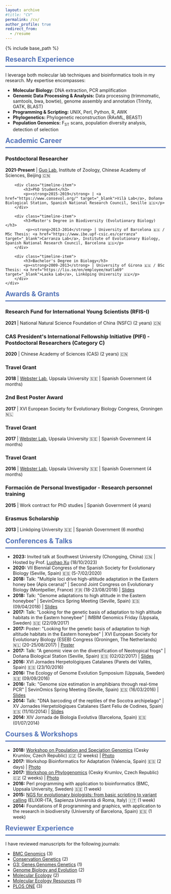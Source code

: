 ```yaml
---
layout: archive
#title: "CV"
permalink: /cv/
author_profile: true
redirect_from:
  - /resume
---
```


{% include base_path %}

<div class="section-card">
  <h2 style="color: #5474B8; border-bottom: 3px solid #5474B8; padding-bottom: 0.5rem; margin-top: 0.5rem;"><i class="fas fa-dna"></i> Research Experience</h2>
    <p>I leverage both molecular lab techniques and bioinformatics tools in my research. My expertise encompasses:</p>
    <ul>
        <li><strong>Molecular Biology:</strong> DNA extraction, PCR amplification</li>
        <li><strong>Genomic Data Processing & Analysis:</strong>  Data processing (trimmomatic, samtools, bwa, bowtie), genome assembly and annotation (Trinity, GATK, BLAST)</li>
        <li><strong>Programming & Scripting:</strong> UNIX, Perl, Python, R, AWK</li>
        <li><strong>Phylogenetics:</strong> Phylogenetic reconstruction (RAxML, BEAST)</li>
        <li><strong>Population Genomics:</strong>  F<sub>ST</sub> scans, population diversity analysis, detection of selection</li>
    </ul>
</div>

<div class="section-card">
    <h2 style="color: #5474B8; border-bottom: 3px solid #5474B8; padding-bottom: 0.5rem; margin-top: 0.5rem;"><i class="fas fa-briefcase"></i> Academic Career</h2>
    <div class="timeline">
        <div class="timeline-item">
            <h3>Postdoctoral Researcher</h3>
            <p><strong>2021-Present</strong> | <a href="https://guolaboratory.com/" target="_blank">Guo Lab</a>, Institute of Zoology, Chinese Academy of Sciences, Beijing 🇨🇳</p>
        </div>

        <div class="timeline-item">
            <h3>PhD Student</h3>
            <p><strong>2015-2019</strong> | <a href="https://www.consevol.org/" target="_blank">Vilà Lab</a>, Doñana Biological Station, Spanish National Research Council, Seville 🇪🇸</p>
        </div>

        <div class="timeline-item">
            <h3>Master's Degree in Biodiversity (Evolutionary Biology)</h3>
             <p><strong>2013-2014</strong> | University of Barcelona 🇪🇸 / MSc Thesis: <a href="https://www.ibe.upf-csic.es/carranza" target="_blank">Carranza Lab</a>, Institute of Evolutionary Biology, Spanish National Research Council, Barcelona 🇪🇸</p>
        </div>

        <div class="timeline-item">
            <h3>Bachelor's Degree in Biology</h3>
            <p><strong>2009-2013</strong> | University of Girona 🇪🇸 / BSc Thesis: <a href="https://liu.se/en/employee/matla69" target="_blank">Laska Lab</a>, Linköping University 🇸🇪</p>
        </div>
    </div>
</div>

<div class="section-card">
  <h2 style="color: #5474B8; border-bottom: 3px solid #5474B8; padding-bottom: 0.5rem; margin-top: 0.5rem;"><i class="fas fa-award"></i> Awards & Grants</h2>
    <div class="timeline">
        <div class="timeline-item">
            <h3>Research Fund for International Young Scientists (RFIS-I)</h3>
            <p><strong>2021</strong> | National Natural Science Foundation of China (NSFC) (2 years) 🇨🇳</p>
        </div>
        <div class="timeline-item">
            <h3>CAS President's International Fellowship Initiative (PIFI) - Postdoctoral Researchers (Category C)</h3>
            <p><strong>2020</strong> | Chinese Academy of Sciences (CAS) (2 years) 🇨🇳</p>
        </div>
        <div class="timeline-item">
            <h3>Travel Grant</h3>
            <p><strong>2018</strong> | <a href="https://www.katalog.uu.se/profile/?id=N1-581" target="_blank">Webster Lab</a>, Uppsala University 🇸🇪 | Spanish Government (4 months)</p>
        </div>
        <div class="timeline-item">
            <h3>2nd Best Poster Award</h3>
            <p><strong>2017</strong> | XVI European Society for Evolutionary Biology Congress, Groningen 🇳🇱</p>
        </div>
        <div class="timeline-item">
            <h3>Travel Grant</h3>
             <p><strong>2017</strong> | <a href="https://www.katalog.uu.se/profile/?id=N1-581" target="_blank">Webster Lab</a>, Uppsala University 🇸🇪 | Spanish Government (4 months)</p>
        </div>
        <div class="timeline-item">
            <h3>Travel Grant</h3>
            <p><strong>2016</strong> | <a href="https://www.katalog.uu.se/profile/?id=N1-581" target="_blank">Webster Lab</a>, Uppsala University 🇸🇪 | Spanish Government (4 months)</p>
        </div>
         <div class="timeline-item">
            <h3>Formación de Personal Investigador - Research personnel training</h3>
            <p><strong>2015</strong> | Work contract for PhD studies | Spanish Government (4 years)</p>
        </div>
        <div class="timeline-item">
            <h3>Erasmus Scholarship</h3>
            <p><strong>2013</strong> | Linköping University 🇸🇪 | Spanish Government (6 months)</p>
        </div>
    </div>
</div>

<div class="section-card">
  <h2 style="color: #5474B8; border-bottom: 3px solid #5474B8; padding-bottom: 0.5rem; margin-top: 0.5rem;"><i class="fas fa-microphone-alt"></i> Conferences & Talks</h2>
    <ul>
        <li><strong>2023:</strong> Invited talk at Southwest University (Chongqing, China) 🇨🇳 | Hosted by Prof. <a href="https://scholar.google.com/citations?user=hWtMbu4AAAAJ&hl=en" target="_blank">Luohao Xu</a> (18/10/2023)</li>
        <li><strong>2020:</strong> VII Biennial Congress of the Spanish Society for Evolutionary Biology (Seville, Spain) 🇪🇸 (5-7/02/2020)</li>
        <li><strong>2018:</strong> Talk: "Multiple loci drive high-altitude adaptation in the Eastern honey bee (Apis cerana)" | Second Joint Congress on Evolutionary Biology (Montpellier, France) 🇫🇷 (18-23/08/2018) | <a href="https://programme.europa-organisation.com/slides/programme_jointCongressEvolBiology-2018/webconf/764_22082018_0950_einstein_Santiago_Montero-Mendieta_578/index.html" target="_blank">Slides</a></li>
        <li><strong>2018:</strong> Talk: "Genome adaptations to high altitude in the Eastern honeybee" | SevinOmics Spring Meeting (Seville, Spain) 🇪🇸 (09/04/2018) | <a href="/files/2018_slides_sevinomics.pdf" target="_blank">Slides</a></li>
        <li><strong>2017:</strong> Talk: "Looking for the genetic basis of adaptation to high altitude habitats in the Eastern honeybee" | IMBIM Genomics Friday (Uppsala, Sweden) 🇸🇪 (22/09/2017)</li>
        <li><strong>2017:</strong> Poster: "Looking for the genetic basis of adaptation to high altitude habitats in the Eastern honeybee" | XVI European Society for Evolutionary Biology (ESEB) Congress (Groningen, The Netherlands) 🇳🇱 (20-25/08/2017) | <a href="/images/poster_groningen_2017.png" target="_blank">Poster</a></li>
        <li><strong>2017:</strong> Talk: "A genomic view on the diversification of Neotropical frogs" | Doñana Biological Station (Seville, Spain) 🇪🇸 (02/02/2017) | <a href="/files/2017_slides_ebd.pdf" target="_blank">Slides</a></li>
        <li><strong>2016:</strong> XVI Jornades Herpetològiques Catalanes (Parets del Vallès, Spain) 🇪🇸 (23/10/2016)</li>
        <li><strong>2016:</strong> The Ecology of Genome Evolution Symposium (Uppsala, Sweden) 🇸🇪 (09/09/2016)</li>
        <li><strong>2016:</strong> Talk: "Genome size estimation in amphibians through real-time PCR" | SevinOmics Spring Meeting (Seville, Spain) 🇪🇸 (16/03/2016) | <a href="/files/2016_slides_sevinomics.pdf" target="_blank">Slides</a></li>
        <li><strong>2014:</strong> Talk: "DNA barcoding of the reptiles of the Socotra archipelago" | XV Jornades Herpetològiques Catalanes (Sant Feliu de Codines, Spain) 🇪🇸 (11/10/2014) | <a href="/files/2014_slides_barcoding.pdf" target="_blank">Slides</a></li>
        <li><strong>2014:</strong> XIV Jornada de Biologia Evolutiva (Barcelona, Spain) 🇪🇸 (01/07/2014)</li>
    </ul>
</div>

<div class="section-card">
  <h2 style="color: #5474B8; border-bottom: 3px solid #5474B8; padding-bottom: 0.5rem; margin-top: 0.5rem;"><i class="fas fa-graduation-cap"></i> Courses & Workshops</h2>
  <ul>
        <li><strong>2018:</strong> <a href="http://evomics.org/workshops/workshop-on-population-and-speciation-genomics/2018-workshop-on-population-and-speciation-genomics-cesky-krumlov/" target="_blank">Workshop on Population and Speciation Genomics</a> (Cesky Krumlov, Czech Republic) 🇨🇿 (2 weeks) | <a href="https://raw.githubusercontent.com/santiagomonteromendieta/santiagomonteromendieta.github.io/master/images/workshops/photo_evomics_2018.jpg" target="_blank">Photo</a></li>
        <li><strong>2017:</strong> Workshop Bioinformatics for Adaptation (Valencia, Spain) 🇪🇸 (2 days) | <a href="https://raw.githubusercontent.com/santiagomonteromendieta/santiagomonteromendieta.github.io/master/images/workshops/photo_adaptnet_2017.jpeg" target="_blank">Photo</a></li>
        <li><strong>2017:</strong> <a href="http://evomics.org/2017-workshop-on-phylogenomics-cesky-krumlov/" target="_blank">Workshop on Phylogenomics</a> (Cesky Krumlov, Czech Republic) 🇨🇿 (2 weeks) | <a href="https://raw.githubusercontent.com/santiagomonteromendieta/santiagomonteromendieta.github.io/master/images/workshops/photo_evomics_2017.jpeg" target="_blank">Photo</a></li>
        <li><strong>2016:</strong> Perl programming with application to bioinformatics (BMC, Uppsala University, Sweden) 🇸🇪 (1 week)</li>
        <li><strong>2015:</strong> <a href="https://github.com/ELIXIR-IIB-training/VarCall2015" target="_blank">NGS for evolutionary biologists: from basic scripting to variant calling</a> (ELIXIR-ITA, Sapienza Università di Roma, Italy) 🇮🇹 (1 week)</li>
        <li><strong>2014:</strong> Foundations of R programming and graphics, with application to the research in biodiversity (University of Barcelona, Spain) 🇪🇸 (1 week)</li>
    </ul>
</div>

<div class="section-card">
  <h2 style="color: #5474B8; border-bottom: 3px solid #5474B8; padding-bottom: 0.5rem; margin-top: 0.5rem;">Reviewer Experience</h2>
    <p>I have reviewed manuscripts for the following journals:</p>
    <ul>
        <li><a href="https://bmcgenomics.biomedcentral.com" target="_blank">BMC Genomics</a> (3)</li>
        <li><a href="https://www.springer.com/journal/10592" target="_blank">Conservation Genetics</a> (2)</li>
        <li><a href="https://academic.oup.com/g3journal" target="_blank">G3: Genes,Genomes,Genetics</a> (1)</li>
        <li><a href="https://academic.oup.com/gbe" target="_blank">Genome Biology and Evolution</a> (2)</li>
        <li><a href="https://onlinelibrary.wiley.com/journal/1365294x" target="_blank">Molecular Ecology</a> (2)</li>
        <li><a href="https://onlinelibrary.wiley.com/journal/17550998" target="_blank">Molecular Ecology Resources</a> (1)</li>
        <li><a href="https://journals.plos.org/plosone/" target="_blank">PLOS ONE</a> (3)</li>
    </ul>
</div>
